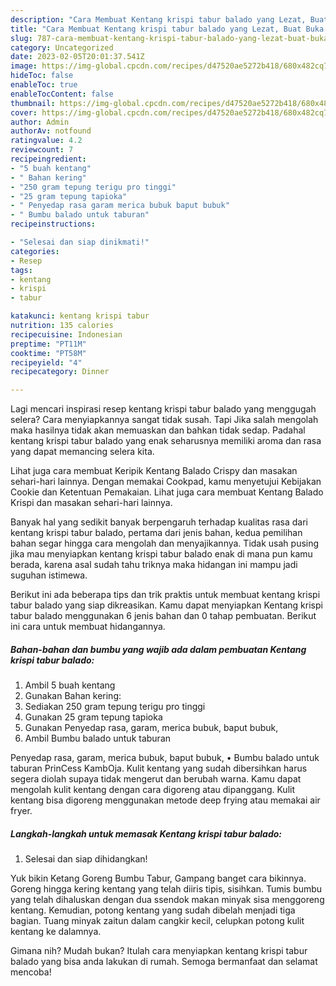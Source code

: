 ```yaml
---
description: "Cara Membuat Kentang krispi tabur balado yang Lezat, Buat Buka Puasa}"
title: "Cara Membuat Kentang krispi tabur balado yang Lezat, Buat Buka Puasa}"
slug: 787-cara-membuat-kentang-krispi-tabur-balado-yang-lezat-buat-buka-puasa
category: Uncategorized
date: 2023-02-05T20:01:37.541Z
image: https://img-global.cpcdn.com/recipes/d47520ae5272b418/680x482cq70/kentang-krispi-tabur-balado-foto-resep-utama.jpg
hideToc: false
enableToc: true
enableTocContent: false
thumbnail: https://img-global.cpcdn.com/recipes/d47520ae5272b418/680x482cq70/kentang-krispi-tabur-balado-foto-resep-utama.jpg
cover: https://img-global.cpcdn.com/recipes/d47520ae5272b418/680x482cq70/kentang-krispi-tabur-balado-foto-resep-utama.jpg
author: Admin
authorAv: notfound
ratingvalue: 4.2
reviewcount: 7
recipeingredient:
- "5 buah kentang"
- " Bahan kering"
- "250 gram tepung terigu pro tinggi"
- "25 gram tepung tapioka"
- " Penyedap rasa garam merica bubuk baput bubuk"
- " Bumbu balado untuk taburan"
recipeinstructions:

- "Selesai dan siap dinikmati!"
categories:
- Resep
tags:
- kentang
- krispi
- tabur

katakunci: kentang krispi tabur 
nutrition: 135 calories
recipecuisine: Indonesian
preptime: "PT11M"
cooktime: "PT58M"
recipeyield: "4"
recipecategory: Dinner

---
```



Lagi mencari inspirasi resep kentang krispi tabur balado yang menggugah selera? Cara menyiapkannya sangat tidak susah. Tapi Jika salah mengolah maka hasilnya tidak akan memuaskan dan bahkan tidak sedap. Padahal kentang krispi tabur balado yang enak seharusnya memiliki aroma dan rasa yang dapat memancing selera kita.


Lihat juga cara membuat Keripik Kentang Balado Crispy dan masakan sehari-hari lainnya. Dengan memakai Cookpad, kamu menyetujui Kebijakan Cookie dan Ketentuan Pemakaian. Lihat juga cara membuat Kentang Balado Krispi dan masakan sehari-hari lainnya.

Banyak hal yang sedikit banyak berpengaruh terhadap kualitas rasa dari kentang krispi tabur balado, pertama dari jenis bahan, kedua pemilihan bahan segar hingga cara mengolah dan menyajikannya. Tidak usah pusing jika mau menyiapkan kentang krispi tabur balado enak di mana pun kamu berada, karena asal sudah tahu triknya maka hidangan ini mampu jadi suguhan istimewa.


Berikut ini ada beberapa tips dan trik praktis untuk membuat kentang krispi tabur balado yang siap dikreasikan. Kamu dapat menyiapkan Kentang krispi tabur balado menggunakan 6 jenis bahan dan 0 tahap pembuatan. Berikut ini cara untuk membuat hidangannya.

<!--inarticleads1-->

##### Bahan-bahan dan bumbu yang wajib ada dalam pembuatan Kentang krispi tabur balado:

1. Ambil 5 buah kentang
1. Gunakan  Bahan kering:
1. Sediakan 250 gram tepung terigu pro tinggi
1. Gunakan 25 gram tepung tapioka
1. Gunakan  Penyedap rasa, garam, merica bubuk, baput bubuk,
1. Ambil  Bumbu balado untuk taburan


Penyedap rasa, garam, merica bubuk, baput bubuk, • Bumbu balado untuk taburan PrinCess KambOja. Kulit kentang yang sudah dibersihkan harus segera diolah supaya tidak mengerut dan berubah warna. Kamu dapat mengolah kulit kentang dengan cara digoreng atau dipanggang. Kulit kentang bisa digoreng menggunakan metode deep frying atau memakai air fryer. 

<!--inarticleads2-->

##### Langkah-langkah untuk memasak Kentang krispi tabur balado:


1. Selesai dan siap dihidangkan!

Yuk bikin Ketang Goreng Bumbu Tabur, Gampang banget cara bikinnya. Goreng hingga kering kentang yang telah diiris tipis, sisihkan. Tumis bumbu yang telah dihaluskan dengan dua ssendok makan minyak sisa menggoreng kentang. Kemudian, potong kentang yang sudah dibelah menjadi tiga bagian. Tuang minyak zaitun dalam cangkir kecil, celupkan potong kulit kentang ke dalamnya. 

Gimana nih? Mudah bukan? Itulah cara menyiapkan kentang krispi tabur balado yang bisa anda lakukan di rumah. Semoga bermanfaat dan selamat mencoba!
